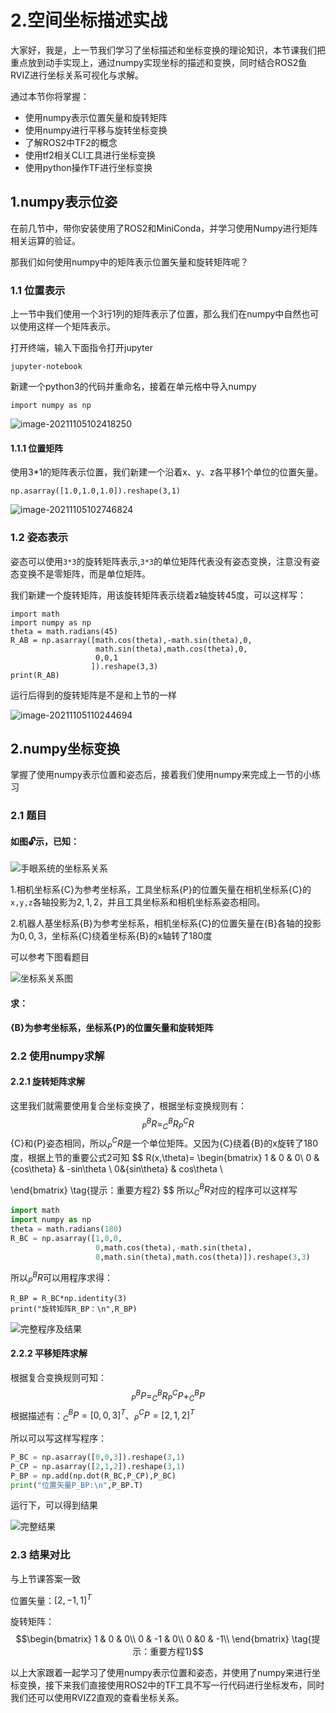 # 2.空间坐标描述实战

大家好，我是，上一节我们学习了坐标描述和坐标变换的理论知识，本节课我们把重点放到动手实现上，通过numpy实现坐标的描述和变换，同时结合ROS2鱼RVIZ进行坐标关系可视化与求解。

通过本节你将掌握：

- 使用numpy表示位置矢量和旋转矩阵
- 使用numpy进行平移与旋转坐标变换
- 了解ROS2中TF2的概念
- 使用tf2相关CLI工具进行坐标变换
- 使用python操作TF进行坐标变换

## 1.numpy表示位姿

在前几节中，带你安装使用了ROS2和MiniConda，并学习使用Numpy进行矩阵相关运算的验证。

那我们如何使用numpy中的矩阵表示位置矢量和旋转矩阵呢？

### 1.1 位置表示

上一节中我们使用一个3行1列的矩阵表示了位置，那么我们在numpy中自然也可以使用这样一个矩阵表示。

打开终端，输入下面指令打开jupyter

```shell
jupyter-notebook
```

新建一个python3的代码并重命名，接着在单元格中导入numpy

```
import numpy as np
```

![image-20211105102418250](2.空间坐标描述实战/imgs/image-20211105102418250.png)

#### 1.1.1 位置矩阵

使用3*1的矩阵表示位置，我们新建一个沿着x、y、z各平移1个单位的位置矢量。

```
np.asarray([1.0,1.0,1.0]).reshape(3,1)
```

![image-20211105102746824](2.空间坐标描述实战/imgs/image-20211105102746824.png)

### 1.2 姿态表示

姿态可以使用`3*3`的旋转矩阵表示,`3*3`的单位矩阵代表没有姿态变换，注意没有姿态变换不是零矩阵，而是单位矩阵。

我们新建一个旋转矩阵，用该旋转矩阵表示绕着z轴旋转45度，可以这样写：

```
import math
import numpy as np
theta = math.radians(45)
R_AB = np.asarray([math.cos(theta),-math.sin(theta),0,
                   math.sin(theta),math.cos(theta),0,
                   0,0,1
                  ]).reshape(3,3)
print(R_AB)
```

运行后得到的旋转矩阵是不是和上节的一样

![image-20211105110244694](2.空间坐标描述实战/imgs/image-20211105110244694.png)

## 2.numpy坐标变换

掌握了使用numpy表示位置和姿态后，接着我们使用numpy来完成上一节的小练习

### 2.1 题目

#### 如图🔓示，已知：

![手眼系统的坐标系关系](2.空间坐标描述实战/imgs/image-20211104102656102.png)

1.相机坐标系{C}为参考坐标系，工具坐标系{P}的位置矢量在相机坐标系{C}的`x,y,z`各轴投影为$2,1,2$，并且工具坐标系和相机坐标系姿态相同。

2.机器人基坐标系{B}为参考坐标系，相机坐标系{C}的位置矢量在{B}各轴的投影为$0,0,3$，坐标系{C}绕着坐标系{B}的x轴转了180度

可以参考下图看题目

![坐标系关系图](2.空间坐标描述实战/imgs/image-20211108213832470.png)

#### 求：

**{B}为参考坐标系，坐标系{P}的位置矢量和旋转矩阵**

### 2.2 使用numpy求解

#### 2.2.1 旋转矩阵求解

这里我们就需要使用复合坐标变换了，根据坐标变换规则有：
$$
^B_PR=^B_CR^C_PR
$$
{C}和{P}姿态相同，所以$^C_PR$是一个单位矩阵。又因为{C}绕着{B}的x旋转了180度，根据上节的重要公式2可知
$$
R(x,\theta)= \begin{bmatrix} 
1 & 0           &          0\\
0 & {cos\theta} & -sin\theta \\
0&{sin\theta} & cos\theta \\

\end{bmatrix} \tag{提示：重要方程2}
$$
所以$^B_CR$对应的程序可以这样写

```python
import math
import numpy as np
theta = math.radians(180)
R_BC = np.asarray([1,0,0,
                   0,math.cos(theta),-math.sin(theta),
                   0,math.sin(theta),math.cos(theta)]).reshape(3,3)
```

所以$^B_PR$可以用程序求得：

```
R_BP = R_BC*np.identity(3)
print("旋转矩阵R_BP：\n",R_BP)
```

![完整程序及结果](2.空间坐标描述实战/imgs/image-20211108224851838.png)

#### 2.2.2 平移矩阵求解

根据复合变换规则可知：
$$
^B_PP=^B_CR^C_PP+^B_CP
$$
根据描述有：$^B_CP=[0,0,3]^T$、$^C_PP=[2,1,2]^T$

所以可以写这样写程序：

```python
P_BC = np.asarray([0,0,3]).reshape(3,1)
P_CP = np.asarray([2,1,2]).reshape(3,1)
P_BP = np.add(np.dot(R_BC,P_CP),P_BC)
print("位置矢量P_BP:\n",P_BP.T)
```

运行下，可以得到结果

![完整结果](2.空间坐标描述实战/imgs/image-20211108231029275.png)

### 2.3 结果对比

与上节课答案一致

位置矢量：$[2,-1,1]^T$

旋转矩阵：
$$\begin{bmatrix} 
1 & 0 & 0\\
0 & -1 & 0\\
0 &0 & -1\\
\end{bmatrix} \tag{提示：重要方程1}$$



以上大家跟着一起学习了使用numpy表示位置和姿态，并使用了numpy来进行坐标变换，接下来我们直接使用ROS2中的TF工具不写一行代码进行坐标发布，同时我们还可以使用RVIZ2直观的查看坐标关系。

